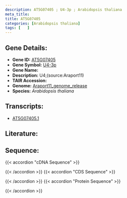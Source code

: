```yaml
---
description: AT5G07405 ; U4-3p ; Arabidopsis thaliana
meta_title:
title: AT5G07405
categories: [Arabidopsis thaliana]
tags: [   ]
---
```


## Gene Details:
- **Gene ID:** [AT5G07405](https://www.arabidopsis.org/locus?name=AT5G07405)
- **Gene Symbol:** <u>U4-3p</u>
- **Gene Name:** 
- **Description:**   U4;(source:Araport11)
- **TAIR Accession:** 
- **Genome:** [Araport11_genome_release](https://www.arabidopsis.org/download/list?dir=Genes%2FAraport11_genome_release)
- **Species:** *Arabidopsis thaliana*

## Transcripts:
   -  [AT5G07405.1](https://www.arabidopsis.org/gene?name=AT5G07405.1)
## Literature:
## Sequence:
{{< accordion "cDNA Sequence" >}}

{{< /accordion >}}
{{< accordion "CDS Sequence" >}}

{{< /accordion >}}
{{< accordion "Protein Sequence" >}}

{{< /accordion >}}
